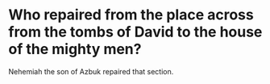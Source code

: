 # Who repaired from the place across from the tombs of David to the house of the mighty men?

Nehemiah the son of Azbuk repaired that section.
